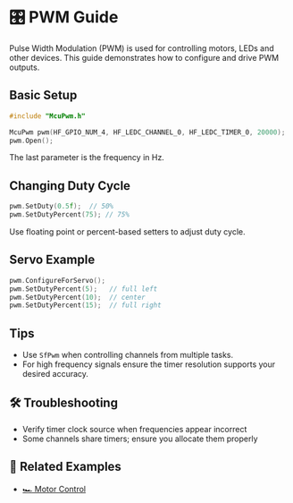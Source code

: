 # 🎛️ PWM Guide

Pulse Width Modulation (PWM) is used for controlling motors, LEDs and other devices. This guide demonstrates how to configure and drive PWM outputs.

## Basic Setup

```cpp
#include "McuPwm.h"

McuPwm pwm(HF_GPIO_NUM_4, HF_LEDC_CHANNEL_0, HF_LEDC_TIMER_0, 20000);
pwm.Open();
```

The last parameter is the frequency in Hz.

## Changing Duty Cycle

```cpp
pwm.SetDuty(0.5f);  // 50%
pwm.SetDutyPercent(75); // 75%
```

Use floating point or percent-based setters to adjust duty cycle.

## Servo Example

```cpp
pwm.ConfigureForServo();
pwm.SetDutyPercent(5);   // full left
pwm.SetDutyPercent(10);  // center
pwm.SetDutyPercent(15);  // full right
```

## Tips

- Use `SfPwm` when controlling channels from multiple tasks.
- For high frequency signals ensure the timer resolution supports your desired accuracy.

## 🛠️ Troubleshooting
- Verify timer clock source when frequencies appear incorrect
- Some channels share timers; ensure you allocate them properly

## 🔗 Related Examples
- [🏎️ Motor Control](../examples/motor-control.md)
